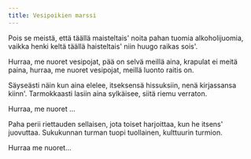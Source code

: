 ```yaml
---
title: Vesipoikien marssi
---
```

Pois se meistä, että täällä maisteltais'
noita pahan tuomia alkoholijuomia,
vaikka henki keltä täällä haisteltais'
niin huugo raikas sois'.

Hurraa, me nuoret vesipojat,
pää on selvä meillä aina,
krapulat ei meitä paina,
hurraa, me nuoret vesipojat,
meillä luonto raitis on.

Säyseästi näin kun aina elelee,
itseksensä hissuksiin,
nenä kirjassansa kiinn'.
Tarmokkaasti lasiin aina sylkäisee,
siitä riemu verraton.

Hurraa, me nuoret ...

Paha perii riettauden sellaisen,
jota toiset harjoittaa,
kun he itsens' juovuttaa.
Sukukunnan turman tuopi tuollainen,
kulttuurin turmion.

Hurraa me nuoret...

